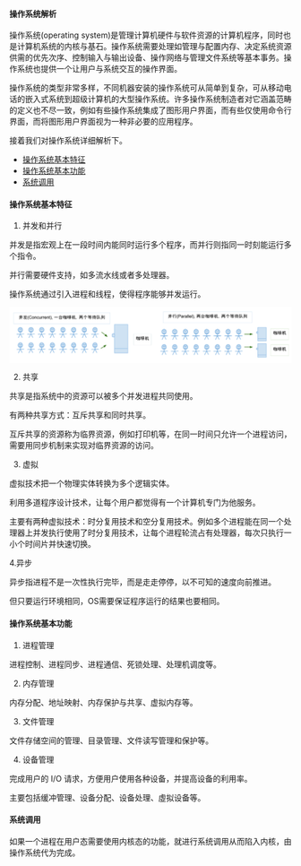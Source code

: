 #### 操作系统解析
操作系统(operating system)是管理计算机硬件与软件资源的计算机程序，同时也是计算机系统的内核与基石。操作系统需要处理如管理与配置内存、决定系统资源供需的优先次序、控制输入与输出设备、操作网络与管理文件系统等基本事务。操作系统也提供一个让用户与系统交互的操作界面。

操作系统的类型非常多样，不同机器安装的操作系统可从简单到复杂，可从移动电话的嵌入式系统到超级计算机的大型操作系统。许多操作系统制造者对它涵盖范畴的定义也不尽一致，例如有些操作系统集成了图形用户界面，而有些仅使用命令行界面，而将图形用户界面视为一种非必要的应用程序。

接着我们对操作系统详细解析下。

* [操作系统基本特征](#操作系统基本特征)
* [操作系统基本功能](#操作系统基本功能)
* [系统调用](#系统调用)


#### 操作系统基本特征

1. 并发和并行

并发是指宏观上在一段时间内能同时运行多个程序，而并行则指同一时刻能运行多个指令。

并行需要硬件支持，如多流水线或者多处理器。

操作系统通过引入进程和线程，使得程序能够并发运行。
<p align="center">
<img width="600" align="center" src="../images/20.jpg" />
</p>

2. 共享

共享是指系统中的资源可以被多个并发进程共同使用。

有两种共享方式：互斥共享和同时共享。

互斥共享的资源称为临界资源，例如打印机等，在同一时间只允许一个进程访问，需要用同步机制来实现对临界资源的访问。

3. 虚拟

虚拟技术把一个物理实体转换为多个逻辑实体。

利用多道程序设计技术，让每个用户都觉得有一个计算机专门为他服务。

主要有两种虚拟技术：时分复用技术和空分复用技术。例如多个进程能在同一个处理器上并发执行使用了时分复用技术，让每个进程轮流占有处理器，每次只执行一小个时间片并快速切换。

4.异步

异步指进程不是一次性执行完毕，而是走走停停，以不可知的速度向前推进。

但只要运行环境相同，OS需要保证程序运行的结果也要相同。

#### 操作系统基本功能

1. 进程管理

进程控制、进程同步、进程通信、死锁处理、处理机调度等。

2. 内存管理

内存分配、地址映射、内存保护与共享、虚拟内存等。

3. 文件管理

文件存储空间的管理、目录管理、文件读写管理和保护等。

4. 设备管理

完成用户的 I/O 请求，方便用户使用各种设备，并提高设备的利用率。

主要包括缓冲管理、设备分配、设备处理、虛拟设备等。

#### 系统调用

如果一个进程在用户态需要使用内核态的功能，就进行系统调用从而陷入内核，由操作系统代为完成。
